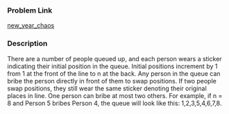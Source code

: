 ### Problem Link
[new_year_chaos](https://www.hackerrank.com/challenges/new-year-chaos/problem)

### Description
There are a number of people queued up, and each person wears a sticker indicating their initial position in the queue. Initial positions increment by 1 from 1 at the front of the line to n at the back.
Any person in the queue can bribe the person directly in front of them to swap positions. If two people swap positions, they still wear the same sticker denoting their original places in line. One person can bribe at most two others. For example, if n = 8 and Person 5 bribes Person 4, the queue will look like this: 1,2,3,5,4,6,7,8.
